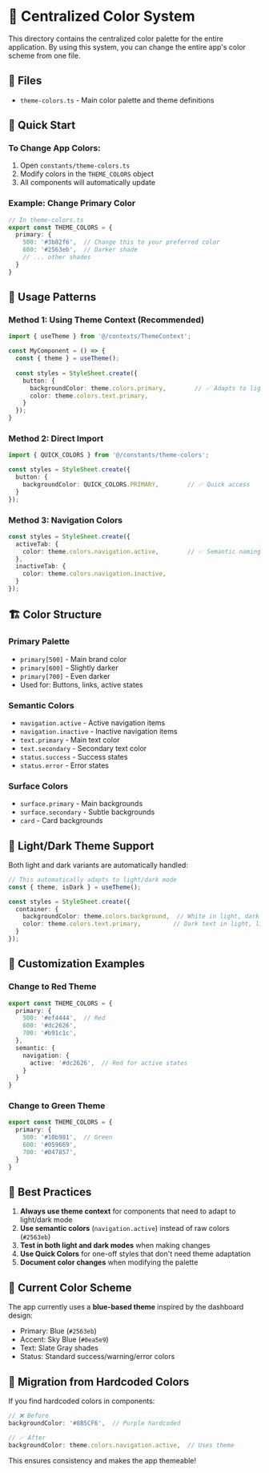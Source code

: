# 🎨 Centralized Color System

This directory contains the centralized color palette for the entire application. By using this system, you can change the entire app's color scheme from one file.

## 📁 Files

- `theme-colors.ts` - Main color palette and theme definitions

## 🚀 Quick Start

### To Change App Colors:
1. Open `constants/theme-colors.ts`
2. Modify colors in the `THEME_COLORS` object
3. All components will automatically update

### Example: Change Primary Color
```typescript
// In theme-colors.ts
export const THEME_COLORS = {
  primary: {
    500: '#3b82f6',  // Change this to your preferred color
    600: '#2563eb',  // Darker shade
    // ... other shades
  }
}
```

## 🎯 Usage Patterns

### Method 1: Using Theme Context (Recommended)
```typescript
import { useTheme } from '@/contexts/ThemeContext';

const MyComponent = () => {
  const { theme } = useTheme();
  
  const styles = StyleSheet.create({
    button: {
      backgroundColor: theme.colors.primary,        // ✅ Adapts to light/dark
      color: theme.colors.text.primary,
    }
  });
}
```

### Method 2: Direct Import
```typescript
import { QUICK_COLORS } from '@/constants/theme-colors';

const styles = StyleSheet.create({
  button: {
    backgroundColor: QUICK_COLORS.PRIMARY,        // ✅ Quick access
  }
});
```

### Method 3: Navigation Colors
```typescript
const styles = StyleSheet.create({
  activeTab: {
    color: theme.colors.navigation.active,        // ✅ Semantic naming
  },
  inactiveTab: {
    color: theme.colors.navigation.inactive,
  }
});
```

## 🏗️ Color Structure

### Primary Palette
- `primary[500]` - Main brand color
- `primary[600]` - Slightly darker
- `primary[700]` - Even darker
- Used for: Buttons, links, active states

### Semantic Colors
- `navigation.active` - Active navigation items
- `navigation.inactive` - Inactive navigation items  
- `text.primary` - Main text color
- `text.secondary` - Secondary text color
- `status.success` - Success states
- `status.error` - Error states

### Surface Colors
- `surface.primary` - Main backgrounds
- `surface.secondary` - Subtle backgrounds
- `card` - Card backgrounds

## 🌙 Light/Dark Theme Support

Both light and dark variants are automatically handled:

```typescript
// This automatically adapts to light/dark mode
const { theme, isDark } = useTheme();

const styles = StyleSheet.create({
  container: {
    backgroundColor: theme.colors.background,  // White in light, dark in dark mode
    color: theme.colors.text.primary,         // Dark text in light, light text in dark
  }
});
```

## 🔧 Customization Examples

### Change to Red Theme
```typescript
export const THEME_COLORS = {
  primary: {
    500: '#ef4444',  // Red
    600: '#dc2626',
    700: '#b91c1c',
  },
  semantic: {
    navigation: {
      active: '#dc2626',  // Red for active states
    }
  }
}
```

### Change to Green Theme
```typescript
export const THEME_COLORS = {
  primary: {
    500: '#10b981',  // Green
    600: '#059669',
    700: '#047857',
  }
}
```

## 📝 Best Practices

1. **Always use theme context** for components that need to adapt to light/dark mode
2. **Use semantic colors** (`navigation.active`) instead of raw colors (`#2563eb`)
3. **Test in both light and dark modes** when making changes
4. **Use Quick Colors** for one-off styles that don't need theme adaptation
5. **Document color changes** when modifying the palette

## 🎨 Current Color Scheme

The app currently uses a **blue-based theme** inspired by the dashboard design:
- Primary: Blue (`#2563eb`)
- Accent: Sky Blue (`#0ea5e9`)
- Text: Slate Gray shades
- Status: Standard success/warning/error colors

## 🔄 Migration from Hardcoded Colors

If you find hardcoded colors in components:

```typescript
// ❌ Before
backgroundColor: '#8B5CF6',  // Purple hardcoded

// ✅ After  
backgroundColor: theme.colors.navigation.active,  // Uses theme
```

This ensures consistency and makes the app themeable! 
